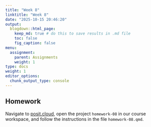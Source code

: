 ```yaml
---
title: "Week 8"
linktitle: "Week 8"
date: "2025-10-15 20:46:20"
output:
  blogdown::html_page:
    keep_md: true # do this to save results in .md file
    toc: false
    fig_caption: false
menu:
  assignment:
    parent: Assignments
    weight: 1
type: docs
weight: 1
editor_options:
  chunk_output_type: console
---
```


## Homework

Navigate to [posit.cloud](http://posit.cloud), open the project `homework-08` in our course workspace, and follow the instructions in the file `homework-08.qmd`.
